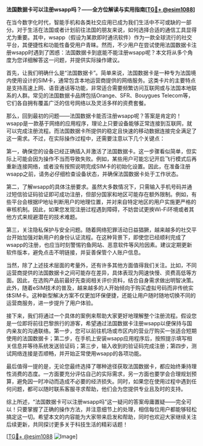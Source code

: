 **法国数据卡可以注册wsapp吗？——全方位解读与实用指南[[TG💪+ @esim1088](https://t.me/s/esim1088)]**

在当今数字化时代，智能手机和各类社交应用已成为我们生活中不可或缺的一部分。对于生活在法国或者计划前往法国的朋友来说，如何选择合适的通信工具显得尤为重要。其中，wsapp（假设为某款即时通讯软件）作为一款全球流行的社交平台，其便捷性和功能性备受用户青睐。然而，不少用户在尝试使用法国数据卡注册wsapp时遇到了困惑：法国数据卡到底能不能注册wsapp呢？本文将从多个角度为您详细解答这一问题，并提供实际操作建议。

首先，让我们明确什么是“法国数据卡”。简单来说，法国数据卡是一种专为法国境内使用设计的SIM卡，通常包含本地运营商提供的网络服务。这类卡片的主要特点是支持高速上网、语音通话等功能，非常适合需要频繁访问互联网或与法国本地联系的人群。常见的法国数据卡品牌包括Orange、SFR、Bouygues Telecom等，它们各自拥有覆盖广泛的信号网络以及灵活多样的资费套餐。

那么，回到最初的问题——法国数据卡能否注册wsapp呢？答案是肯定的！wsapp是一款基于网络的应用程序，理论上只要设备能够正常连接到互联网，就可以完成注册流程。而法国数据卡所提供的稳定且快速的移动数据连接完全满足了这一需求。不过，在实际操作过程中，还需要注意以下几个关键点：

第一，确保您的设备已经正确插入并激活了法国数据卡。这一步骤看似简单，但实际上可能会因为操作不当而导致失败。例如，某些用户可能忘记开启飞行模式后再重新连接网络，或者没有按照说明完成SIM卡的初始化设置。因此，在准备注册wsapp之前，请务必仔细检查设备状态，并确保法国数据卡处于工作状态。

第二，了解wsapp的具体注册要求。虽然大多数情况下，只需输入手机号码并通过短信验证码验证即可成功注册，但部分国家和地区可能存在额外限制。例如，有些平台会根据IP地址判断用户的地理位置，并对来自特定地区的用户实施更严格的审核机制。因此，如果您发现注册过程遇到障碍，不妨尝试更换Wi-Fi环境或者其他方式来规避潜在的技术难题。

第三，关注隐私保护与安全问题。随着网络犯罪活动日益猖獗，越来越多的社交平台开始加强对新用户的身份认证流程。在这种背景下，即使您已经顺利完成了wsapp的注册，也应当时刻警惕钓鱼网站、恶意软件等风险因素。建议定期更新软件版本，避免点击不明链接，并妥善保管个人账户信息。

当然，除了上述技术层面的考量外，还有许多其他方面值得我们关注。比如，不同运营商提供的法国数据卡之间可能存在差异，具体表现为网速快慢、资费高低等方面。因此，在选购产品前最好先查阅相关评价资料，结合自身需求做出明智决策。此外，随着eSIM技术的普及，越来越多的人开始倾向于购买虚拟号码而非传统实体SIM卡。这种新型解决方案不仅更加环保便捷，还能让用户随时随地切换不同的运营商服务，进一步提升了用户体验。

接下来，我们将通过一个具体的案例来帮助大家更好地理解整个注册流程。假设您是一位即将前往巴黎旅行的游客，希望通过法国数据卡注册wsapp以便保持与国内亲友的沟通联络。第一步，您可以前往机场或市区内的营业厅购买一张适合短期使用的法国数据卡；第二步，在手机上安装wsapp应用程序后，按照提示填写相关信息并等待系统发送验证码；第三步，输入收到的验证码完成注册；第四步，测试网络连接是否顺畅，并开始正常使用wsapp的各项功能。

最后值得一提的是，无论您最终选择了哪种途径获取法国数据卡，都应始终秉持理性消费的态度。一方面要充分评估自己的实际需求，另一方面也要学会合理规划预算，避免因一时冲动而造成不必要的经济损失。同时，如果您在使用过程中遇到任何问题，都可以随时联系客服寻求帮助，他们会为您提供专业且及时的支持。

综上所述，“法国数据卡可以注册wsapp吗”这一疑问的答案毋庸置疑——完全可以！只要掌握了正确的操作方法，并注意细节上的处理，相信每位用户都能够轻松搞定这一切。希望本文的内容能为大家带来启发和帮助，同时也欢迎大家继续关注后续更新，共同探讨更多关于科技生活的精彩话题！

[[TG💪+ @esim1088](https://t.me/s/esim1088) ![Image](https://i.postimg.cc/4NQfJmqS/Snipaste-2025-05-13-00-14-12.png)]